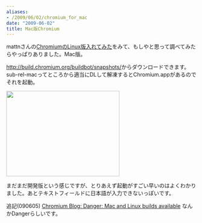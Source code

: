 ```yaml
---
aliases:
- /2009/06/02/chromium_for_mac
date: "2009-06-02"
title: Mac版Chromium
---
```

mattnさんの<a href="http://mattn.kaoriya.net/software/linux/20090601225017.htm">ChromiumのLinux版入れてみた</a>をみて、もしやと思って調べてみたらやっぱりありました。Mac版。

<a href="http://build.chromium.org/buildbot/snapshots/">http://build.chromium.org/buildbot/snapshots/</a>からダウンロードできます。sub-rel-macってところから適当にDLして解凍するとChromium.appがあるのでそれを起動。

<a href="http://ukstudio.jp/wp-content/uploads/2009/06/mac-chromium.jpg"><img src="http://ukstudio.jp/wp-content/uploads/2009/06/mac-chromium.jpg" alt="" title="mac-chromium" width="300" height="226" class="alignnone size-medium wp-image-350" /></a>

まだまだ開発版という感じですが、とりあえず起動がすごい早いのはよくわかりました。あとテキストフィールドに日本語が入力できないっぽいです。

追記(090605)
<a href="http://blog.chromium.org/2009/06/danger-mac-and-linux-builds-available.html">Chromium Blog: Danger: Mac and Linux builds available</a>
なんかDangerらしいです。